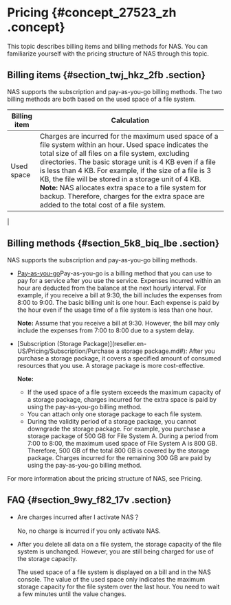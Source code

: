 # Pricing {#concept_27523_zh .concept}

This topic describes billing items and billing methods for NAS. You can familiarize yourself with the pricing structure of NAS through this topic.

## Billing items {#section_twj_hkz_2fb .section}

NAS supports the subscription and pay-as-you-go billing methods. The two billing methods are both based on the used space of a file system.

|Billing item|Calculation|
|------------|-----------|
|Used space|Charges are incurred for the maximum used space of a file system within an hour. Used space indicates the total size of all files on a file system, excluding directories. The basic storage unit is 4 KB even if a file is less than 4 KB. For example, if the size of a file is 3 KB, the file will be stored in a storage unit of 4 KB. **Note:** NAS allocates extra space to a file system for backup. Therefore, charges for the extra space are added to the total cost of a file system.

 |

## Billing methods {#section_5k8_biq_lbe .section}

NAS supports the subscription and pay-as-you-go billing methods.

-   [Pay-as-you-go](reseller.en-US/Pricing/Pay-as-you-go.md#)Pay-as-you-go is a billing method that you can use to pay for a service after you use the service. Expenses incurred within an hour are deducted from the balance at the next hourly interval. For example, if you receive a bill at 9:30, the bill includes the expenses from 8:00 to 9:00. The basic billing unit is one hour. Each expense is paid by the hour even if the usage time of a file system is less than one hour.

    **Note:** Assume that you receive a bill at 9:30. However, the bill may only include the expenses from 7:00 to 8:00 due to a system delay.

-   [Subscription \(Storage Package\)](reseller.en-US/Pricing/Subscription/Purchase a storage package.md#): After you purchase a storage package, it covers a specified amount of consumed resources that you use. A storage package is more cost-effective.

    **Note:** 

    -   If the used space of a file system exceeds the maximum capacity of a storage package, charges incurred for the extra space is paid by using the pay-as-you-go billing method.
    -   You can attach only one storage package to each file system.
    -   During the validity period of a storage package, you cannot downgrade the storage package.
    For example, you purchase a storage package of 500 GB for File System A. During a period from 7:00 to 8:00, the maximum used space of File System A is 800 GB. Therefore, 500 GB of the total 800 GB is covered by the storage package. Charges incurred for the remaining 300 GB are paid by using the pay-as-you-go billing method.


For more information about the pricing structure of NAS, see Pricing.

## FAQ {#section_9wy_f82_17v .section}

-   Are charges incurred after I activate NAS？

    No, no charge is incurred if you only activate NAS.

-   After you delete all data on a file system, the storage capacity of the file system is unchanged. However, you are still being charged for use of the storage capacity.

    The used space of a file system is displayed on a bill and in the NAS console. The value of the used space only indicates the maximum storage capacity for the file system over the last hour. You need to wait a few minutes until the value changes.


